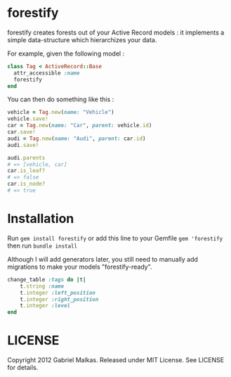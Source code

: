 # forestify

forestify creates forests out of your Active Record models : it implements a simple data-structure which hierarchizes your data.

For example, given the following model :

```ruby
class Tag < ActiveRecord::Base
  attr_accessible :name
  forestify
end
```

You can then do something like this :

```ruby
vehicle = Tag.new(name: "Vehicle")
vehicle.save!
car = Tag.new(name: "Car", parent: vehicle.id)
car.save!
audi = Tag.new(name: "Audi", parent: car.id)
audi.save!

audi.parents
# => [vehicle, car]
car.is_leaf?
# => false
car.is_node?
# => true
```

# Installation

Run ```gem install forestify``` or add this line to your Gemfile  ```gem 'forestify``` then run ```bundle install```

Although I will add generators later, you still need to manually add migrations to make your models "forestify-ready".

```ruby
change_table :tags do |t|
	t.string :name
	t.integer :left_position
	t.integer :right_position
	t.integer :level
end
```

# LICENSE

Copyright 2012 Gabriel Malkas. Released under MIT License. See LICENSE for details.
